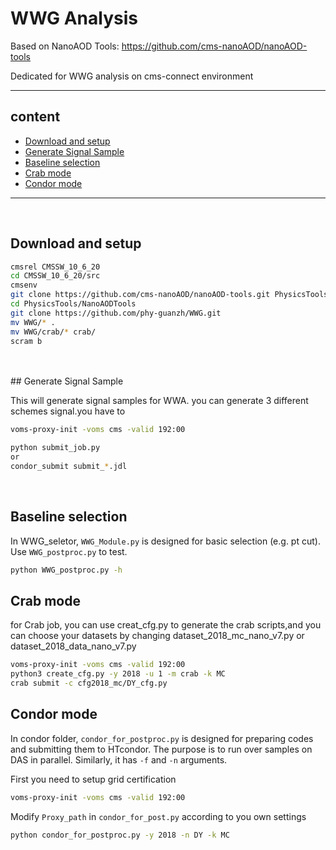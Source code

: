 # WWG Analysis
Based on NanoAOD Tools: <https://github.com/cms-nanoAOD/nanoAOD-tools>

Dedicated for WWG analysis on cms-connect environment

--------------
## content

- [Download and setup](#Download-and-setup)
- [Generate Signal Sample](#Generate-Signal-Sample)
- [Baseline selection](#Baseline-selection)
- [Crab mode](#Crab-mode)
- [Condor mode](#Condor-mode)

--------------
<br>

## <span id="Download-and-setup"> Download and setup </span> 

```bash
cmsrel CMSSW_10_6_20
cd CMSSW_10_6_20/src
cmsenv
git clone https://github.com/cms-nanoAOD/nanoAOD-tools.git PhysicsTools/NanoAODTools
cd PhysicsTools/NanoAODTools
git clone https://github.com/phy-guanzh/WWG.git
mv WWG/* .
mv WWG/crab/* crab/
scram b
```
<br>
<br>
## <span id="Generate-Signal-Sample"> Generate Signal Sample </span> 

This will generate signal samples for WWA. you can generate 3 different schemes signal.you have to    
```bash
voms-proxy-init -voms cms -valid 192:00

python submit_job.py
or
condor_submit submit_*.jdl
```
<br>


## <span id="Baseline-selection"> Baseline selection </span>
In WWG_seletor, `WWG_Module.py` is designed for basic selection (e.g. pt cut). Use `WWG_postproc.py` to test.

```bash
python WWG_postproc.py -h
```


## <span id="Crab-mode"> Crab mode </span>
for Crab job, you can use creat_cfg.py to generate the crab scripts,and you can choose your datasets by changing dataset_2018_mc_nano_v7.py or dataset_2018_data_nano_v7.py

```bash
voms-proxy-init -voms cms -valid 192:00
python3 create_cfg.py -y 2018 -u 1 -m crab -k MC
crab submit -c cfg2018_mc/DY_cfg.py
```



## <span id="Condor-mode"> Condor mode </span>
In condor folder, `condor_for_postproc.py` is designed for preparing codes and submitting them to HTcondor. The purpose is to run over samples on DAS in parallel. Similarly, it has `-f` and `-n` arguments.

First you need to setup grid certification
```bash
voms-proxy-init -voms cms -valid 192:00
```
Modify `Proxy_path` in `condor_for_post.py` according to you own settings

```bash
python condor_for_postproc.py -y 2018 -n DY -k MC
```

